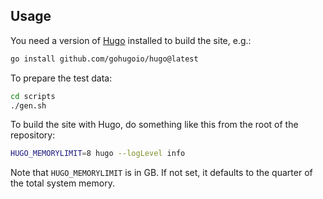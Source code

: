 

## Usage

You need a version of [Hugo](https://gohugo.io/) installed to build the site, e.g.:

```bash
go install github.com/gohugoio/hugo@latest
```

To prepare the test data:

```bash
cd scripts
./gen.sh
```

To build the site with Hugo, do something like this from the root of the repository:

```bash
HUGO_MEMORYLIMIT=8 hugo --logLevel info
```

Note that `HUGO_MEMORYLIMIT` is in GB. If not set, it defaults to the quarter of the total system memory.